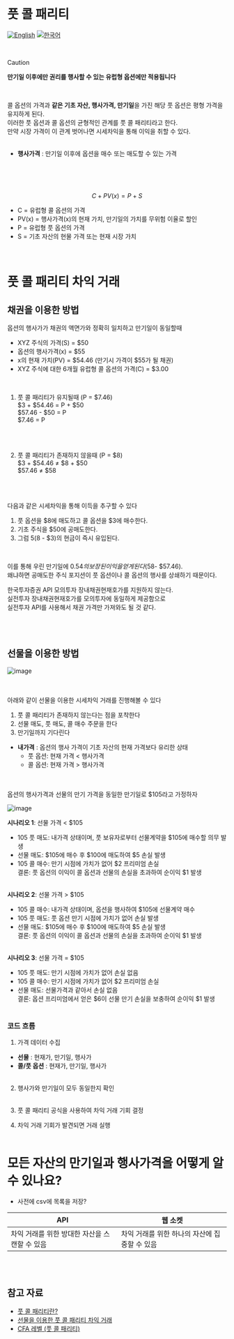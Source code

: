 # 풋 콜 패리티
[![English](https://img.shields.io/badge/lang-English-blue.svg)](https://github.com/juho-creator/Investing/blob/main/EN/PutCallParity.md)
[![한국어](https://img.shields.io/badge/lang-한국어-red.svg)](https://github.com/juho-creator/Investing/blob/main/EN/PutCallParity.md)

</br>

> [!CAUTION]
> **만기일 이후에만 권리를 행사할 수 있는 유럽형 옵션에만 적용됩니다**

</br>

콜 옵션의 가격과 **같은 기초 자산, 행사가격, 만기일**을 가진 해당 풋 옵션은 평형 가격을 유지하게 된다. </br>
이러한 풋 옵션과 콜 옵션의 균형적인 관계를 풋 콜 패리티라고 한다.</br>
만약 시장 가격이 이 관계 벗어나면 시세차익을 통해 이익을 취할 수 있다.
</br></br>


- **행사가격** : 만기일 이후에 옵션을 매수 또는 매도할 수 있는 가격

 </br></br></br>
  
$$ C+PV(x)=P+S $$

- C = 유럽형 콜 옵션의 가격
- PV(x) = 행사가격(x)의 현재 가치, 만기일의 가치를 무위험 이율로 할인
- P = 유럽형 풋 옵션의 가격
- S = 기초 자산의 현물 가격 또는 현재 시장 가치
</br></br></br>

# 풋 콜 패리티 차익 거래
## 채권을 이용한 방법 

 옵션의 행사가가 채권의 액면가와 정확히 일치하고 만기일이 동일할때
- XYZ 주식의 가격(S) = $50
- 옵션의 행사가격(x) = $55
- x의 현재 가치(PV) = $54.46 (만기시 가격이 $55가 될 채권)
- XYZ 주식에 대한 6개월 유럽형 콜 옵션의 가격(C) = $3.00

</br>

1. 풋 콜 패리티가 유지될때 (P = $7.46)</br>
$3 + $54.46 = P + $50 </br>
$57.46 - $50 = P </br>
$7.46 = P </br>
</br>
</br>


2. 풋 콜 패리티가 존재하지 않을때 (P = $8)</br>
$3 + $54.46 ≠ $8 + $50 </br>
$57.46 ≠ $58 </br>
</br>
</br>

다음과 같은 시세차익을 통해 이득을 추구할 수 있다 
1. 풋 옵션을 $8에 매도하고 콜 옵션을 $3에 매수한다.  
2. 기초 주식을 $50에 공매도한다.
3. 그럼 $5($8 - $3)의 현금이 즉시 유입된다.
</br>

이를 통해 우린 만기일에 $0.54의 보장된 이익을 얻게 된다($58- $57.46).</br>
왜냐하면 공매도한 주식 포지션이 풋 옵션이나 콜 옵션의 행사를 상쇄하기 때문이다.

한국투자증권 API 모의투자 장내채권현재호가를 지원하지 않는다. </br>
실전투자 장내채권현재호가를 모의투자에 동일하게 제공함으로</br>
실전투자 API를 사용해서 채권 가격만 가져와도 될 것 같다.
</br></br></br></br>

## 선물을 이용한 방법
![image](https://github.com/user-attachments/assets/882a7b6e-6f45-42f1-9399-9aebe1842d53)
</br></br></br>

아래와 같이 선물을 이용한 시세차익 거래를 진행해볼 수 있다
1. 풋 콜 패리티가 존재하지 않는다는 점을 포착한다
2. 선물 매도, 풋 매도, 콜 매수 주문을 한다
3. 만기일까지 기다린다

- **내가격** :  옵션의 행사 가격이 기초 자산의 현재 가격보다 유리한 상태
    - 풋 옵션: 현재 가격 < 행사가격
    - 콜 옵션: 현재 가격 > 행사가격
</br></br></br>


옵션의 행사가격과 선물의 만기 가격을 동일한 만기일로 $105라고 가정하자
</br>

![image](https://github.com/user-attachments/assets/e63a7a87-57a9-4d7c-b651-852edf2fa3d3)

**시나리오 1**: 선물 가격 < $105  
- 105 풋 매도: 내가격 상태이며, 풋 보유자로부터 선물계약을 $105에 매수할 의무 발생  
- 선물 매도: $105에 매수 후 $100에 매도하여 $5 손실 발생  
- 105 콜 매수: 만기 시점에 가치가 없어 $2 프리미엄 손실  
결론: 풋 옵션의 이익이 콜 옵션과 선물의 손실을 초과하여 순이익 $1 발생
</br></br>

**시나리오 2**: 선물 가격 > $105  
- 105 콜 매수: 내가격 상태이며, 옵션을 행사하여 $105에 선물계약 매수  
- 105 풋 매도: 풋 옵션 만기 시점에 가치가 없어 손실 발생  
- 선물 매도: $105에 매수 후 $100에 매도하여 $5 손실 발생  
결론: 풋 옵션의 이익이 콜 옵션과 선물의 손실을 초과하여 순이익 $1 발생
</br></br>

**시나리오 3**: 선물 가격 = $105  
- 105 풋 매도: 만기 시점에 가치가 없어 손실 없음  
- 105 콜 매수: 만기 시점에 가치가 없어 $2 프리미엄 손실  
- 선물 매도: 선물가격과 같아서 손실 없음  
결론: 옵션 프리미엄에서 얻은 $6이 선물 만기 손실을 보충하여 순이익 $1 발생
</br></br>

### 코드 흐름
1. 가격 데이터 수집
- **선물** :  현재가, 만기일, 행사가
- **콜/풋 옵션** : 현재가, 만기일, 행사가
</br></br>

2. 행사가와 만기일이 모두 동일한지 확인
</br></br>

3. 풋 콜 패리티 공식을 사용하여 차익 거래 기회 결정
   
4. 차익 거래 기회가 발견되면 거래 실행
</br></br>

# 모든 자산의 만기일과 행사가격을 어떻게 알 수 있나요?
- 사전에 csv에 목록을 저장?

| API | 웹 소켓 | 
| -------- | -------- |
| 차익 거래를 위한 방대한 자산을 스캔할 수 있음 | 차익 거래를 위한 하나의 자산에 집중할 수 있음 |

</br></br>

## 참고 자료
- [풋 콜 패리티란?](https://www.investopedia.com/terms/p/putcallparity.asp)
- [선물을 이용한 풋 콜 패리티 차익 거래](https://www.cmegroup.com/education/courses/introduction-to-options/put-call-parity.html)
- [CFA 레벨 (풋 콜 패리티)](https://www.youtube.com/watch?v=SbkvkU7-dEA&ab_channel=PrepNuggets)
